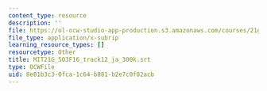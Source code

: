 ```yaml
---
content_type: resource
description: ''
file: https://ol-ocw-studio-app-production.s3.amazonaws.com/courses/21g-503-japanese-iii-fall-2019/8e81b3c30fca1c64b881b2e7c0f02acb_MIT21G_503F16_track12_ja_300k.srt
file_type: application/x-subrip
learning_resource_types: []
resourcetype: Other
title: MIT21G_503F16_track12_ja_300k.srt
type: OCWFile
uid: 8e81b3c3-0fca-1c64-b881-b2e7c0f02acb
---
```

